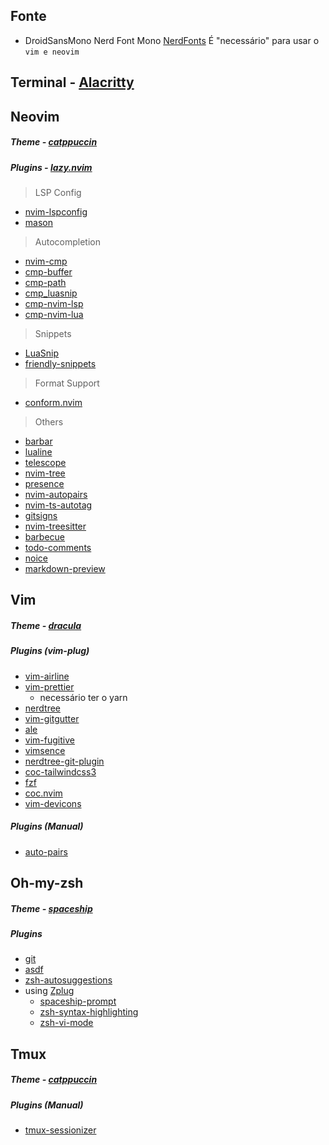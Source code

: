 ## Fonte

- DroidSansMono Nerd Font Mono
  [NerdFonts](https://www.nerdfonts.com/font-downloads)
  É "necessário" para usar o `vim e neovim`

## Terminal - [Alacritty](https://github.com/alacritty/alacritty)

## Neovim

##### Theme - [catppuccin](https://github.com/catppuccin/nvim)

##### Plugins - [lazy.nvim](https://github.com/folke/lazy.nvim)

> LSP Config

- [nvim-lspconfig](https://github.com/neovim/nvim-lspconfig)
- [mason](https://github.com/williamboman/mason.nvim)

> Autocompletion

- [nvim-cmp](https://github.com/hrsh7th/nvim-cmp)
- [cmp-buffer](https://github.com/hrsh7th/cmp-buffer)
- [cmp-path](https://github.com/hrsh7th/cmp-path)
- [cmp_luasnip](https://github.com/saadparwaiz1/cmp_luasnip)
- [cmp-nvim-lsp](https://github.com/hrsh7th/cmp-nvim-lsp)
- [cmp-nvim-lua](https://github.com/hrsh7th/cmp-nvim-lua)

> Snippets

- [LuaSnip](https://github.com/L3MON4D3/LuaSnip)
- [friendly-snippets](https://github.com/rafamadriz/friendly-snippets)

> Format Support

- [conform.nvim](https://github.com/stevearc/conform.nvim)

> Others

- [barbar](https://github.com/romgrk/barbar.nvim)
- [lualine](https://github.com/nvim-lualine/lualine.nvim)
- [telescope](https://github.com/nvim-telescope/telescope.nvim)
- [nvim-tree](https://github.com/kyazdani42/nvim-tree.lua)
- [presence](https://github.com/andweeb/presence.nvim)
- [nvim-autopairs](https://github.com/windwp/nvim-autopairs)
- [nvim-ts-autotag](https://github.com/windwp/nvim-ts-autotag)
- [gitsigns](https://github.com/lewis6991/gitsigns.nvim)
- [nvim-treesitter](https://github.com/nvim-treesitter/nvim-treesitter)
- [barbecue](https://github.com/utilyre/barbecue.nvim)
- [todo-comments](https://github.com/folke/todo-comments.nvim)
- [noice](https://github.com/folke/noice.nvim)
- [markdown-preview](https://github.com/iamcco/markdown-preview.nvim)

## Vim

##### Theme - [dracula](https://draculatheme.com/vim)

##### Plugins (vim-plug)

- [vim-airline](https://github.com/vim-airline/vim-airline)
- [vim-prettier](https://github.com/prettier/vim-prettier)
  - necessário ter o yarn
- [nerdtree](https://github.com/preservim/nerdtree)
- [vim-gitgutter](https://github.com/airblade/vim-gitgutter)
- [ale](https://github.com/dense-analysis/ale)
- [vim-fugitive](https://github.com/tpope/vim-fugitive)
- [vimsence](https://github.com/vimsence/vimsence)
- [nerdtree-git-plugin](https://github.com/Xuyuanp/nerdtree-git-plugin)
- [coc-tailwindcss3](https://github.com/yaegassy/coc-tailwindcss3)
- [fzf](https://github.com/junegunn/fzf.vim)
- [coc.nvim](https://github.com/neoclide/coc.nvim)
- [vim-devicons](https://github.com/ryanoasis/vim-devicons)

##### Plugins (Manual)

- [auto-pairs](https://github.com/jiangmiao/auto-pairs)

## Oh-my-zsh

##### Theme - [spaceship](https://github.com/spaceship-prompt/spaceship-prompt)

##### Plugins

- [git](https://github.com/ohmyzsh/ohmyzsh/tree/master/plugins/git)
- [asdf](https://github.com/ohmyzsh/ohmyzsh/tree/master/plugins/asdf)
- [zsh-autosuggestions](https://github.com/zsh-users/zsh-autosuggestions)
- using [Zplug](https://github.com/zplug/zplug)
    - [spaceship-prompt](https://github.com/spaceship-prompt/spaceship-prompt)
    - [zsh-syntax-highlighting](https://github.com/zsh-users/zsh-syntax-highlighting)
    - [zsh-vi-mode](https://github.com/jeffreytse/zsh-vi-mode)

## Tmux

##### Theme - [catppuccin](https://github.com/dreamsofcode-io/catppuccin-tmux)

##### Plugins (Manual)
- [tmux-sessionizer](https://github.com/ThePrimeagen/.dotfiles/blob/master/bin/.local/scripts/tmux-sessionizer)

